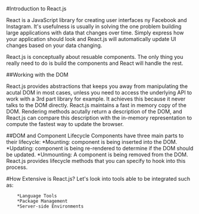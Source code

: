 #Introduction to React.js

React is a JavaScript library for creating user interfaces ny Facebook and Instagram. It's usefulness is usually in solving the one problem building large applications with data that changes over time. Simply express how your application should look and React.js will automatically update UI changes based on your data changing.

React.js is conceptually about resuable components. The only thing you really need to do is build the components and React will handle the rest.

##Working with the DOM

React.js provides abstractions that keeps you away from manipulating the acutal DOM in most cases, unless you need to access the underlying API to work with a 3rd part library for example. It achieves this because it never talks to the DOM directly. React.js maintains a fast in memory copy of the DOM. Rendering methods acutally return a description of the DOM, and React.js can compare this description with the in-memory representation to compute the fastest way to update the browser.

##DOM and Component Lifecycle
	Components have three main parts to their lifecycle:
		*Mounting: component is being inserted into the DOM.
		*Updating: component is being re-rendered to determine if the DOM should be updated.
		*Unmounting: A component is being removed from the DOM.
React.js provides lifecycle methods that you can specify to hook into this process.

#How Extensive is React.js? 
	Let's look into tools able to be integrated such as:
		
		*Language Tools
		*Package Management
		*Server-side Environments
